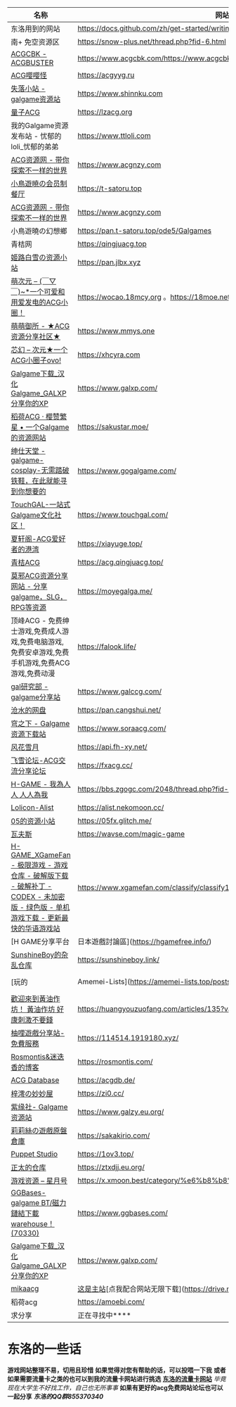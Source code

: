 | 名称         | 网站                | 简介     |
| ---           | ---                  |---|
| 东洛用到的网站 |  https://docs.github.com/zh/get-started/writing-on-github        |勿动|
|  南+  免空资源区  | https://snow-plus.net/thread.php?fid-6.html       |论坛性质|
| [ACGCBK - ACGBUSTER](https://www.acgcbk11.vip/)    | https://www.acgcbk.com/https://www.acgcbk11.vip/       |积分下载|
| [ACG嘤嘤怪](https://acgyyg.ru/)    | https://acgyyg.ru |    免费|
| [失落小站 - galgame资源站 ](https://www.shinnku.com/)     | https://www.shinnku.com       |免费|
| [量子ACG](https://lzacg.org/)    | https://lzacg.org|        免费|
|我的Galgame资源发布站 - 忧郁的loli_忧郁的弟弟   | https://www.ttloli.com        |免费|
|[ACG资源网 - 带你探索不一样的世界](https://www.acgnzy.com/)     | https://www.acgnzy.com       |免费|
| [小鳥遊暁の会员制餐厅](https://t-satoru.top/)    | https://t-satoru.top|        免费|
| [ACG资源网 - 带你探索不一样的世界](https://www.acgnzy.com/)  |https://www.acgnzy.com|        免费|
|  小鳥遊曉の幻想鄉 |https://pan.t-satoru.top/ode5/Galgames|        免费|
| 青桔网  | https://qingjuacg.top|        免费|
| [姬路白雪の资源小站](https://pan.jlbx.xyz/)  | https://pan.jlbx.xyz |        免费|
| [萌次元 – (￣▽￣)~*一个可爱和用爱发电的ACG小圈！](https://wocao.18mcy.org/)  | https://wocao.18mcy.org 。https://18moe.net/up.html |      免费|
|[萌萌御所 - ★ACG资源分享社区★](https://www.mmys.one/)  | https://www.mmys.one |      免费|
| [芯幻 – 次元★一个ACG小圈子ovo!](https://xhcyra.com/)  | https://xhcyra.com|        免费|
 | [Galgame下载_汉化Galgame_GALXP分享你的XP](https://www.galxp.com/)      | https://www.galxp.com/     |  免费   |
 |  [稻荷ACG · 樱赞繁星 • 一个Galgame的资源网站](https://sakustar.moe/)      | https://sakustar.moe/     | 免费    |
 |   [绅仕天堂 - galgame-cosplay-无需踏破铁鞋，在此就能寻到你想要的](https://www.gogalgame.com/)     |  https://www.gogalgame.com/    |    免费 |
 |  [TouchGAL-一站式Galgame文化社区！](https://www.touchgal.com/)     |   https://www.touchgal.com/   | 免费    |
 |  [夏轩阁-ACG爱好者的港湾](https://xiayuge.top/)     |  https://xiayuge.top/    |  免费   |
 |     [青桔ACG  ](https://acg.qingjuacg.top/) |   https://acg.qingjuacg.top/   | 免费  |
 |  [莫邪ACG资源分享网站 - 分享galgame，SLG，RPG等资源](https://moyegalga.me/)     |   https://moyegalga.me/   |   免费 |
 |   顶峰ACG - 免费绅士游戏,免费成人游戏,免费电脑游戏,免费安卓游戏,免费手机游戏,免费ACG游戏,免费动漫    |   https://falook.life/   |免费  |
 |     [gal研究部 - galgame分享站 ](https://www.galccg.com/)  |     https://www.galccg.com/ |   免费  |
 | [沧水的网盘](https://pan.cangshui.net/)       |   https://pan.cangshui.net/   | 免费  |
 |   [穹之下 - Galgame资源下载站 ](https://www.soraacg.com/)    | https://www.soraacg.com/     | 免费    |
 |  [风花雪月](https://api.fh-xy.net/)   | https://api.fh-xy.net/   | 免费    |
 |  [飞雪论坛-ACG交流分享论坛    ](https://fxacg.cc/)| https://fxacg.cc/     | 免费    |
 |  [H-GAME - 我為人人 人人為我](https://bbs.zgogc.com/2048/thread.php?fid-66.html)   | https://bbs.zgogc.com/2048/thread.php?fid-66.html     | 免费    |
|  [Lolicon-Alist ](https://alist.nekomoon.cc/)  |   https://alist.nekomoon.cc/ |  免费  |
|  [05的资源小站](https://05fx.glitch.me/)   |   https://05fx.glitch.me/ |  免费  |
|  [瓦夫斯](https://wavse.com/magic-game)   |   https://wavse.com/magic-game |   免费  |
|  [H-GAME_XGameFan - 极限游戏 - 游戏仓库 - 破解版下载 - 破解补丁 - CODEX - 未加密版 - 绿色版 - 单机游戏下载 - 更新最快的华语游戏站](https://www.xgamefan.com/classify/classify10011001.html)  | https://www.xgamefan.com/classify/classify10011001.html   |  免费   |
| [H GAME分享平台|日本遊戲討論區](https://hgamefree.info/)    |  https://hgamefree.info/  |   免费  |
|  [SunshineBoy的杂乱仓库](https://sunshineboy.link/)  | https://sunshineboy.link/   |   免费  |
|[玩的 | Amemei-Lists](https://amemei-lists.top/posts/49e03169/)    |  https://amemei-lists.top/posts/49e03169/  |   在线游玩  |
|  [歡迎來到黃油作坊！ 黃油作坊 好康刺激不要錢 ](https://huangyouzuofang.com/articles/135?variant=zh-hant)  | https://huangyouzuofang.com/articles/135?variant=zh-hant   | 在线游玩 |
|  [柚哩遊戲分享站-免費服務 ](https://114514.1919180.xyz/)  |  https://114514.1919180.xyz/  |   免费  |
|  [Rosmontis&迷迭香的博客](https://rosmontis.com/)  |    https://rosmontis.com/|   生肉  |
| [ACG Database](https://acgdb.de/)   |  https://acgdb.de/  |   免费  |
| [梓澪の妙妙屋](https://zi0.cc/)   |   https://zi0.cc/ |   免费  |
|   [紫缘社- Galgame资源站](https://www.galzy.eu.org/) |https://www.galzy.eu.org/    |   免费  |
|   [莉莉絲の遊戲原盤倉庫](https://sakakirio.com/)  | https://sakakirio.com/   |   免费  |
|  [Puppet Studio](https://1ov3.top/)  |  https://1ov3.top/  |   免费  |
|  [正太的仓库](https://ztxdjj.eu.org/)  | https://ztxdjj.eu.org/   |   免费  |
 | [游戏资源 – 星月号](https://x.xmoon.best/category/%e6%b8%b8%e6%88%8f%e8%b5%84%e6%ba%90)    |   https://x.xmoon.best/category/%e6%b8%b8%e6%88%8f%e8%b5%84%e6%ba%90 | 猎奇    |
 |  [GGBases-galgame BT/磁力鏈結下載warehouse！ (70330)](https://www.ggbases.com/)   | https://www.ggbases.com/   | 磁力  |
 |  [Galgame下载_汉化Galgame_GALXP分享你的XP](https://www.galxp.com/)  | https://www.galxp.com/   | 磁力  |
 |  [mikaacg](https://www.mikiacg.org)   |[这是主站](https://drive.mikiacg.vip)\[点我配合网站无限下载](https://drive.mikiacg.vip/Game)| 每天三次免费下载  |
 |   稻荷acg  | https://amoebi.com/ | eemmmm   |
 |  求分享   | 正在寻找中****   | 正在分享中****    |

# 东洛的一些话
**游戏网站整理不易，切用且珍惜**
**如果觉得对您有帮助的话，可以投喂一下我**
**或者如果需要流量卡之类的也可以到我的流量卡网站进行挑选**
**[东洛的流量卡网站](https://ka.amiao.co/phone/index?id=6F9D0BF998DBF3D779CE366AC5688F5B)**
*毕竟现在大学生不好找工作，自己也无所事事*
**如果有更好的acg免费网站论坛也可以一起分享**
***东洛的QQ群855370340***

